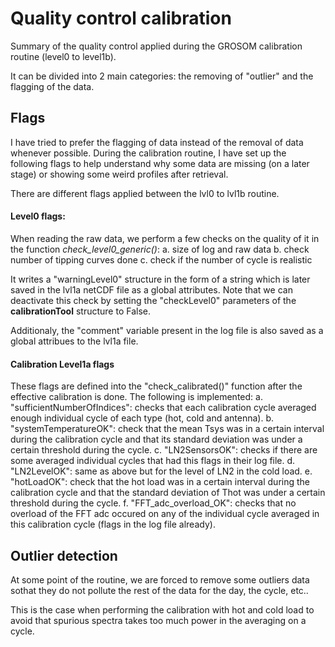 # Quality control calibration

Summary of the quality control applied during the GROSOM calibration routine (level0 to level1b).

It can be divided into 2 main categories: the removing of "outlier" and the flagging of the data.

## Flags
I have tried to prefer the flagging of data instead of the removal of data whenever possible. During the calibration routine, I have set up the following flags to help understand why some data are missing (on a later stage) or showing some weird profiles after retrieval. 

There are different flags applied between the lvl0 to lvl1b routine.

#### Level0 flags:
When reading the raw data, we perform a few checks on the quality of it in the function *check_level0_generic()*:
a. size of log and raw data
b. check number of tipping curves done
c. check if the number of cycle is realistic

It writes a "warningLevel0" structure in the form of a string which is later saved in the lvl1a netCDF file as a global attributes. Note that we can deactivate this check by setting the "checkLevel0" parameters of the **calibrationTool** structure to False.

Additionaly, the "comment" variable present in the log file is also saved as a global attribues to the lvl1a file.

#### Calibration Level1a flags
These flags are defined into the "check_calibrated()" function after the effective calibration is done. The following is implemented:
a. "sufficientNumberOfIndices": checks that each calibration cycle averaged enough individual cycle of each type (hot, cold and antenna).
b. "systemTemperatureOK": check that the mean Tsys was in a certain interval during the calibration cycle and that its standard deviation was under a certain threshold during the cycle. 
c. "LN2SensorsOK": checks if there are some averaged individual cycles that had this flags in their log file. 
d. "LN2LevelOK": same as above but for the level of LN2 in the cold load.
e. "hotLoadOK": check that the hot load was in a certain interval during the calibration cycle and that the standard deviation of Thot was under a certain threshold during the cycle. 
f. "FFT_adc_overload_OK": checks that no overload of the FFT adc occured on any of the individual cycle averaged in this calibration cycle (flags in the log file already).

 
## Outlier detection
At some point of the routine, we are forced to remove some outliers data sothat they do not pollute the rest of the data for the day, the cycle, etc.. 

This is the case when performing the calibration with hot and cold load to avoid that spurious spectra takes too much power in the averaging on a cycle. 